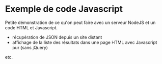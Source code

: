 # Exemple de code Javascript

Petite démonstration de ce qu'on peut faire avec un serveur NodeJS et un code HTML et Javascript.

- récupération de JSON depuis un site distant
- affichage de la liste des résultats dans une page HTML avec Javascript pur (sans jQuery)

etc.
